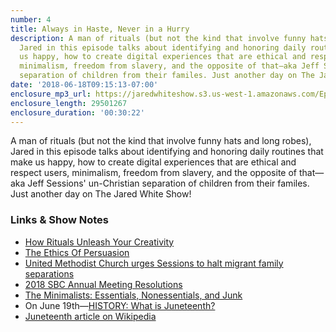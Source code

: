 ```yaml
---
number: 4
title: Always in Haste, Never in a Hurry
description: A man of rituals (but not the kind that involve funny hats and long robes),
  Jared in this episode talks about identifying and honoring daily routines that make
  us happy, how to create digital experiences that are ethical and respect users,
  minimalism, freedom from slavery, and the opposite of that—aka Jeff Sessions' un-Christian
  separation of children from their familes. Just another day on The Jared White Show!
date: '2018-06-18T09:15:13-07:00'
enclosure_mp3_url: https://jaredwhiteshow.s3.us-west-1.amazonaws.com/Episode%204%20-%20Always%20in%20Haste%20Never%20in%20a%20Hurry.mp3
enclosure_length: 29501267
enclosure_duration: '00:30:22'
---
```


A man of rituals (but not the kind that involve funny hats and long robes), Jared in this episode talks about identifying and honoring daily routines that make us happy, how to create digital experiences that are ethical and respect users, minimalism, freedom from slavery, and the opposite of that—aka Jeff Sessions' un-Christian separation of children from their familes. Just another day on The Jared White Show!

### Links & Show Notes

* [How Rituals Unleash Your Creativity](http://www.accidentalcreative.com/creating/how-rituals-unleash-your-creativity/)
* [The Ethics Of Persuasion](https://www.smashingmagazine.com/2018/06/ethics-of-persuasion/)
* [United Methodist Church urges Sessions to halt migrant family separations](http://thehill.com/blogs/blog-briefing-room/392601-methodist-church-hits-doj-over-immigration-policy)
* [2018 SBC Annual Meeting Resolutions](http://www.sbcannualmeeting.net/sbc18/resolutions)
* [The Minimalists: Essentials, Nonessentials, and Junk](https://www.theminimalists.com/enj/)
* On June 19th—[HISTORY: What is Juneteenth?](http://www.history.com/news/what-is-juneteenth)
* [Juneteenth article on Wikipedia](https://en.wikipedia.org/wiki/Juneteenth)
